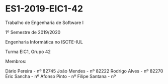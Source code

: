 # ES1-2019-EIC1-42
Trabalho de Engenharia de Software I

1º Semestre de 2019/2020

Engenharia Informática no ISCTE-IUL

Turma EIC1, Grupo 42

Membros:

Dário Pereira - nº 82745
João Mendes - nº 82222
Rodrigo Alves - nº 82270
Éric Sancha - nº 
Afonso Pinto - nº 
Filipe Santana - nº 
